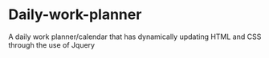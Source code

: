 # Daily-work-planner
A daily work planner/calendar that has dynamically updating HTML and CSS through the use of Jquery
